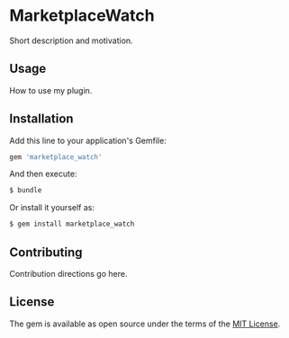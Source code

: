 # MarketplaceWatch
Short description and motivation.

## Usage
How to use my plugin.

## Installation
Add this line to your application's Gemfile:

```ruby
gem 'marketplace_watch'
```

And then execute:
```bash
$ bundle
```

Or install it yourself as:
```bash
$ gem install marketplace_watch
```

## Contributing
Contribution directions go here.

## License
The gem is available as open source under the terms of the [MIT License](https://opensource.org/licenses/MIT).
